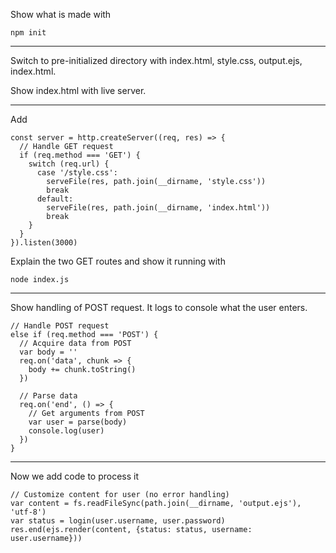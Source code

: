 Show what is made with
```
npm init
```

---------------------------------------

Switch to pre-initialized directory with index.html, style.css, output.ejs, index.html.

Show index.html with live server.

---------------------------------------

Add
```
const server = http.createServer((req, res) => {
  // Handle GET request
  if (req.method === 'GET') {
    switch (req.url) {
      case '/style.css':
        serveFile(res, path.join(__dirname, 'style.css'))
        break
      default:
        serveFile(res, path.join(__dirname, 'index.html'))
        break
    }
  }
}).listen(3000)
```

Explain the two GET routes and show it running with
```
node index.js
```

---------------------------------------
Show handling of POST request. It logs to console what the user enters.

```
// Handle POST request
else if (req.method === 'POST') {
  // Acquire data from POST
  var body = ''
  req.on('data', chunk => {
    body += chunk.toString()
  })

  // Parse data
  req.on('end', () => {
    // Get arguments from POST
    var user = parse(body)
    console.log(user)
  })
}
```

---------------------------------------
Now we add code to process it

```
// Customize content for user (no error handling)
var content = fs.readFileSync(path.join(__dirname, 'output.ejs'), 'utf-8')
var status = login(user.username, user.password)
res.end(ejs.render(content, {status: status, username: user.username}))
```
